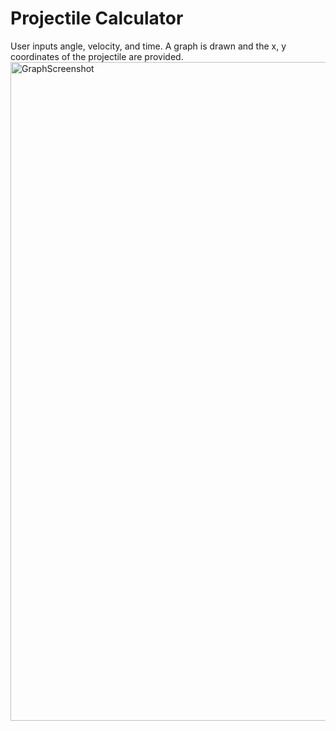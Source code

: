 # Projectile Calculator
User inputs angle, velocity, and time. A graph is drawn and the x, y coordinates of the projectile are provided.
<img width="1054" alt="GraphScreenshot" src="https://github.com/cblitz2/blitz-projectile-2024/assets/126403632/99551823-6b9b-4ac0-b127-72834c5010d4">
